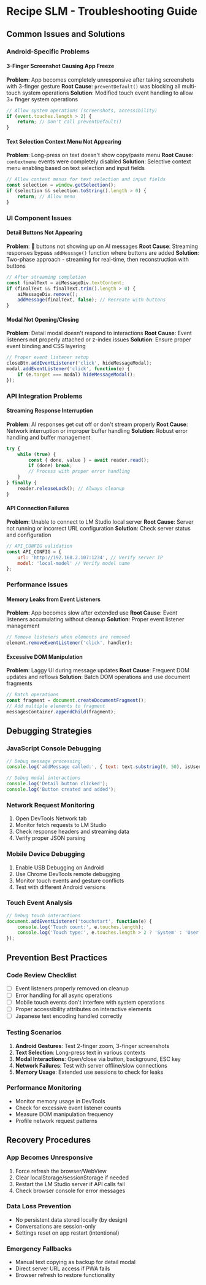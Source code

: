 # Recipe SLM - Troubleshooting Guide

## Common Issues and Solutions

### Android-Specific Problems

#### 3-Finger Screenshot Causing App Freeze
**Problem**: App becomes completely unresponsive after taking screenshots with 3-finger gesture
**Root Cause**: `preventDefault()` was blocking all multi-touch system operations
**Solution**: Modified touch event handling to allow 3+ finger system operations
```javascript
// Allow system operations (screenshots, accessibility)
if (event.touches.length > 2) {
    return; // Don't call preventDefault()
}
```

#### Text Selection Context Menu Not Appearing  
**Problem**: Long-press on text doesn't show copy/paste menu
**Root Cause**: `contextmenu` events were completely disabled
**Solution**: Selective context menu enabling based on text selection and input fields
```javascript
// Allow context menus for text selection and input fields
const selection = window.getSelection();
if (selection && selection.toString().length > 0) {
    return; // Allow menu
}
```

### UI Component Issues

#### Detail Buttons Not Appearing
**Problem**: 📖 buttons not showing up on AI messages
**Root Cause**: Streaming responses bypass `addMessage()` function where buttons are added
**Solution**: Two-phase approach - streaming for real-time, then reconstruction with buttons
```javascript
// After streaming completion
const finalText = aiMessageDiv.textContent;
if (finalText && finalText.trim().length > 0) {
    aiMessageDiv.remove();
    addMessage(finalText, false); // Recreate with buttons
}
```

#### Modal Not Opening/Closing
**Problem**: Detail modal doesn't respond to interactions
**Root Cause**: Event listeners not properly attached or z-index issues
**Solution**: Ensure proper event binding and CSS layering
```javascript
// Proper event listener setup
closeBtn.addEventListener('click', hideMessageModal);
modal.addEventListener('click', function(e) {
    if (e.target === modal) hideMessageModal();
});
```

### API Integration Problems

#### Streaming Response Interruption
**Problem**: AI responses get cut off or don't stream properly
**Root Cause**: Network interruption or improper buffer handling
**Solution**: Robust error handling and buffer management
```javascript
try {
    while (true) {
        const { done, value } = await reader.read();
        if (done) break;
        // Process with proper error handling
    }
} finally {
    reader.releaseLock(); // Always cleanup
}
```

#### API Connection Failures
**Problem**: Unable to connect to LM Studio local server
**Root Cause**: Server not running or incorrect URL configuration
**Solution**: Check server status and configuration
```javascript
// API_CONFIG validation
const API_CONFIG = {
    url: 'http://192.168.2.107:1234', // Verify server IP
    model: 'local-model' // Verify model name
};
```

### Performance Issues

#### Memory Leaks from Event Listeners
**Problem**: App becomes slow after extended use
**Root Cause**: Event listeners accumulating without cleanup
**Solution**: Proper event listener management
```javascript
// Remove listeners when elements are removed
element.removeEventListener('click', handler);
```

#### Excessive DOM Manipulation
**Problem**: Laggy UI during message updates
**Root Cause**: Frequent DOM updates and reflows
**Solution**: Batch DOM operations and use document fragments
```javascript
// Batch operations
const fragment = document.createDocumentFragment();
// Add multiple elements to fragment
messagesContainer.appendChild(fragment);
```

## Debugging Strategies

### JavaScript Console Debugging
```javascript
// Debug message processing
console.log('addMessage called:', { text: text.substring(0, 50), isUser });

// Debug modal interactions  
console.log('Detail button clicked');
console.log('Button created and added');
```

### Network Request Monitoring
1. Open DevTools Network tab
2. Monitor fetch requests to LM Studio
3. Check response headers and streaming data
4. Verify proper JSON parsing

### Mobile Device Debugging
1. Enable USB Debugging on Android
2. Use Chrome DevTools remote debugging
3. Monitor touch events and gesture conflicts
4. Test with different Android versions

### Touch Event Analysis
```javascript
// Debug touch interactions
document.addEventListener('touchstart', function(e) {
    console.log('Touch count:', e.touches.length);
    console.log('Touch type:', e.touches.length > 2 ? 'System' : 'User');
});
```

## Prevention Best Practices

### Code Review Checklist
- [ ] Event listeners properly removed on cleanup
- [ ] Error handling for all async operations
- [ ] Mobile touch events don't interfere with system operations
- [ ] Proper accessibility attributes on interactive elements
- [ ] Japanese text encoding handled correctly

### Testing Scenarios
1. **Android Gestures**: Test 2-finger zoom, 3-finger screenshots
2. **Text Selection**: Long-press text in various contexts
3. **Modal Interactions**: Open/close via button, background, ESC key
4. **Network Failures**: Test with server offline/slow connections
5. **Memory Usage**: Extended use sessions to check for leaks

### Performance Monitoring
- Monitor memory usage in DevTools
- Check for excessive event listener counts
- Measure DOM manipulation frequency
- Profile network request patterns

## Recovery Procedures

### App Becomes Unresponsive
1. Force refresh the browser/WebView
2. Clear localStorage/sessionStorage if needed
3. Restart the LM Studio server if API calls fail
4. Check browser console for error messages

### Data Loss Prevention
- No persistent data stored locally (by design)
- Conversations are session-only
- Settings reset on app restart (intentional)

### Emergency Fallbacks
- Manual text copying as backup for detail modal
- Direct server URL access if PWA fails
- Browser refresh to restore functionality